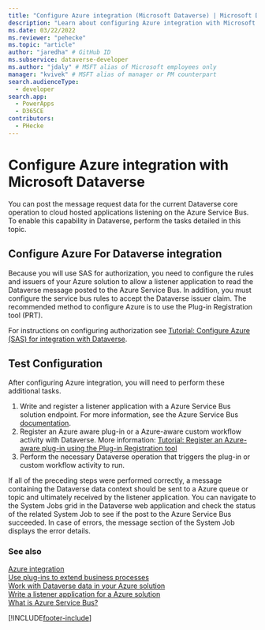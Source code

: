 ```yaml
---
title: "Configure Azure integration (Microsoft Dataverse) | Microsoft Docs" # Intent and product brand in a unique string of 43-59 chars including spaces
description: "Learn about configuring Azure integration with Microsoft Dataverse." # 115-145 characters including spaces. This abstract displays in the search result.
ms.date: 03/22/2022
ms.reviewer: "pehecke"
ms.topic: "article"
author: "jaredha" # GitHub ID
ms.subservice: dataverse-developer
ms.author: "jdaly" # MSFT alias of Microsoft employees only
manager: "kvivek" # MSFT alias of manager or PM counterpart
search.audienceType: 
  - developer
search.app: 
  - PowerApps
  - D365CE
contributors:
  - PHecke
---
```

# Configure Azure integration with Microsoft Dataverse

You can post the message request data for the current Dataverse core operation to cloud hosted applications listening on the Azure Service Bus. To enable this capability in Dataverse, perform the tasks detailed in this topic.

## Configure Azure For Dataverse integration

Because you will use SAS for authorization, you need to configure the rules and issuers of your Azure solution to allow a listener application to read the Dataverse message posted to the Azure Service Bus. In addition, you must configure the service bus rules to accept the Dataverse issuer claim. The recommended method to configure Azure is to use the Plug-in Registration tool (PRT).

For instructions on configuring authorization see [Tutorial: Configure Azure (SAS) for integration with Dataverse](walkthrough-configure-azure-sas-integration.md).

## Test Configuration

After configuring Azure integration, you will need to perform these additional tasks.

1. Write and register a listener application with a Azure Service Bus solution endpoint. For more information, see the Azure Service Bus [documentation](/azure/service-bus-messaging/service-bus-messaging-overview).
1. Register an Azure aware plug-in or a Azure-aware custom workflow activity with Dataverse. More information: [Tutorial: Register an Azure-aware plug-in using the Plug-in Registration tool](walkthrough-register-azure-aware-plug-in-using-plug-in-registration-tool.md)
1. Perform the necessary Dataverse operation that triggers the plug-in or custom workflow activity to run.

If all of the preceding steps were performed correctly, a message containing the Dataverse data context should be sent to a Azure queue or topic and ultimately received by the listener application. You can navigate to the System Jobs grid in the Dataverse web application and check the status of the related System Job to see if the post to the Azure Service Bus succeeded. In case of errors, the message section of the System Job displays the error details.

### See also

[Azure integration](azure-integration.md)<br />
[Use plug-ins to extend business processes](plug-ins.md)<br />
[Work with Dataverse data in your Azure solution](work-data-azure-solution.md)<br />
[Write a listener application for a Azure solution](write-listener-application-azure-solution.md)<br />
[What is Azure Service Bus?](/azure/service-bus-messaging/service-bus-messaging-overview)


[!INCLUDE[footer-include](../../includes/footer-banner.md)]